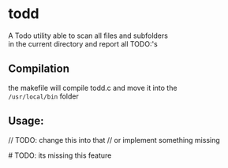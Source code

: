 # todd  
A Todo utility able to scan all files and subfolders  
in the current directory and report all TODO:'s  

## Compilation
the makefile will compile todd.c and move it into the  
`/usr/local/bin` folder  

## Usage:
// TODO: change this into that
// or implement something missing

\# TODO: its missing this feature

